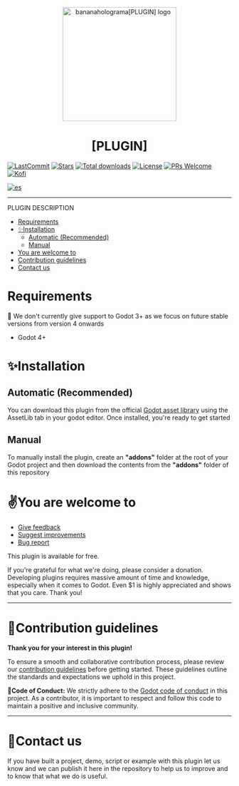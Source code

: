 <p align="center">
	<img width="256px" src="https://github.com/bananaholograma/[PLUGIN]/blob/main/icon.jpg" alt="bananaholograma[PLUGIN] logo" />
	<h1 align="center">[PLUGIN]</h1>
	
[![LastCommit](https://img.shields.io/github/last-commit/bananaholograma/[PLUGIN]?cacheSeconds=600)](https://github.com/bananaholograma/[PLUGIN]/commits)
[![Stars](https://img.shields.io/github/stars/bananaholograma/[PLUGIN])](https://github.com/bananaholograma/[PLUGIN]/stargazers)
[![Total downloads](https://img.shields.io/github/downloads/bananaholograma/[PLUGIN]/total.svg?label=Downloads&logo=github&cacheSeconds=600)](https://github.com/bananaholograma/[PLUGIN]/releases)
[![License](https://img.shields.io/github/license/bananaholograma/[PLUGIN]?cacheSeconds=2592000)](https://github.com/bananaholograma/[PLUGIN]/blob/main/LICENSE.md)
[![PRs Welcome](https://img.shields.io/badge/PRs-welcome-brightgreen.svg?style=flat&logo=github)](https://github.com/bananaholograma/[PLUGIN]/pulls)
[![Kofi](https://badgen.net/badge/icon/kofi?icon=kofi&label)](https://ko-fi.com/bananaholograma)
</p>

[![es](https://img.shields.io/badge/lang-es-yellow.svg)](https://github.com/bananaholograma/[PLUGIN]/blob/main/locale/README.es-ES.md)

- - -

PLUGIN DESCRIPTION

- [Requirements](#requirements)
- [✨Installation](#installation)
	- [Automatic (Recommended)](#automatic-recommended)
	- [Manual](#manual)
- [You are welcome to](#you-are-welcome-to)
- [Contribution guidelines](#contribution-guidelines)
- [Contact us](#contact-us)


# Requirements
📢 We don't currently give support to Godot 3+ as we focus on future stable versions from version 4 onwards
* Godot 4+

# ✨Installation
## Automatic (Recommended)
You can download this plugin from the official [Godot asset library](https://godotengine.org/asset-library/asset/[PLUGIN-ID]) using the AssetLib tab in your godot editor. Once installed, you're ready to get started
##  Manual 
To manually install the plugin, create an **"addons"** folder at the root of your Godot project and then download the contents from the **"addons"** folder of this repository

# ✌️You are welcome to
- [Give feedback](https://github.com/bananaholograma/[PLUGIN]/pulls)
- [Suggest improvements](https://github.com/bananaholograma/[PLUGIN]/issues/new?assignees=BananaHolograma&labels=enhancement&template=feature_request.md&title=)
- [Bug report](https://github.com/bananaholograma/[PLUGIN]/issues/new?assignees=BananaHolograma&labels=bug%2C+task&template=bug_report.md&title=)

This plugin is available for free.

If you're grateful for what we're doing, please consider a donation. Developing plugins requires massive amount of time and knowledge, especially when it comes to Godot. Even $1 is highly appreciated and shows that you care. Thank you!

- - -
# 🤝Contribution guidelines
**Thank you for your interest in this plugin!**

To ensure a smooth and collaborative contribution process, please review our [contribution guidelines](https://github.com/bananaholograma/[PLUGIN]/blob/main/CONTRIBUTING.md) before getting started. These guidelines outline the standards and expectations we uphold in this project.

**📓Code of Conduct:** We strictly adhere to the [Godot code of conduct](https://godotengine.org/code-of-conduct/) in this project. As a contributor, it is important to respect and follow this code to maintain a positive and inclusive community.

- - -

# 📇Contact us
If you have built a project, demo, script or example with this plugin let us know and we can publish it here in the repository to help us to improve and to know that what we do is useful.
